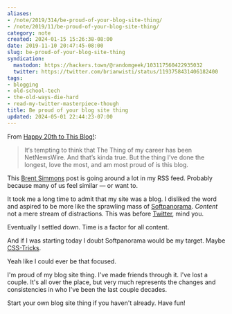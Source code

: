 ```yaml
---
aliases:
- /note/2019/314/be-proud-of-your-blog-site-thing/
- /note/2019/11/be-proud-of-your-blog-site-thing/
category: note
created: 2024-01-15 15:26:38-08:00
date: 2019-11-10 20:47:45-08:00
slug: be-proud-of-your-blog-site-thing
syndication:
  mastodon: https://hackers.town/@randomgeek/103117560422935032
  twitter: https://twitter.com/brianwisti/status/1193758431406182400
tags:
- blogging
- old-school-tech
- the-old-ways-die-hard
- read-my-twitter-masterpiece-though
title: Be proud of your blog site thing
updated: 2024-05-01 22:44:23-07:00
---
```


From [Happy 20th to This Blog!](https://inessential.com/2019/11/07/happy_20th_to_this_blog_):

 > 
 > It‘s tempting to think that The Thing of my career has been NetNewsWire. And that’s kinda true. But the thing I’ve done the longest, love the most, and am most proud of is this blog.

This [Brent Simmons](https://inessential.com/) post is going around a lot in my RSS feed. Probably because many of us feel similar — or want to.

It took me a long time to admit that my site was a blog. I disliked the word and aspired to be more like the sprawling mass of [Softpanorama](http://softpanorama.org/). *Content* not a mere stream of distractions. This was before [Twitter](https://twitter.com/search?q=seattle%20weather%20update%20from%3Abrianwisti%20&src=typed_query), mind you.

Eventually I settled down. Time is a factor for all content.

And if I was starting today I doubt Softpanorama would be my target. Maybe [CSS-Tricks](https://css-tricks.com/).

Yeah like I could ever be that focused.

I'm proud of my blog site thing. I've made friends through it. I've lost a couple. It's all over the place, but very much represents the changes and consistencies in who I've been the last couple decades.

Start your own blog site thing if you haven't already. Have fun!